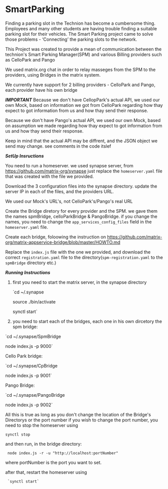 # SmartParking
Finding a parking slot in the Technion has become a cumbersome thing. Employees and many other students are having trouble finding a suitable parking slot for their vehicles.
The Smart Parking project came to solve those problems - ‘Connecting’ the parking slots to the network.

This Project was created to provide a mean of communication between the technion's Smart Parking Manager(SPM) and various Billing providers such as CelloPark and Pango

We used matrix.org chat in order to relay masseges from the SPM to the providers, using Bridges in the matrix system.

We currently have support for 2 billing providers - CelloPark and Pango, each provider have his own bridge

***IMPORTANT***
Because we don't have CellopPark's actual API, we used our own Mock, based on information we got from CelloPark regarding how thay expect to got information from us and how thay send their response.

Because we don't have Pango's actual API, we used our own Mock, based on assumption we made regarding how thay expect to got information from us and how thay send their response.

Keep in mind that the actual API may be diffrent, and the JSON object we send may change. see comments in the code itslef


***SetUp Insructions***

You need to run a homeserver. we used synapse server, from https://github.com/matrix-org/synapse
just replace the `homeserver.yaml` file that was created with the file we provided.

Download the 3 configuration files into the synapse directory. update the server IP in each of the files, and the providers URL.

We used our Mock's URL's, not CelloPark's/Pango's real URL

Create the Bridge diretory for every provider and the SPM. we gave them the names spmBridge, celloParkBridge & PangoBridge.
if you change the names, you need to change the `app_services_config_files` field in the `homeserver.yaml` file.

Create each bridge, foloowing the instruction on https://github.com/matrix-org/matrix-appservice-bridge/blob/master/HOWTO.md

Replace the `index.js` file with the one we provided, and download the correct `registration.yaml` file to the directory(`spm-registration.yaml` to the `spmBridge` directory etc.)

***Running Instructions***

1. first you need to start the matrix server, in the synapse directory

    `cd ~/.synapse
    
    source ./bin/activate
    
    synctl start`
    
2. you need to start each of the bridges, each one in his own dircetory
the spm bridge:

  `cd ~/.synapse/SpmBridge
  
  node index.js -p 9000`
  
Cello Park bridge:

  `cd ~/.synapse/CpBridge
  
  node index.js -p 9001`
  
Pango Bridge:

  `cd ~/.synapse/PangoBridge
  
  node index.js -p 9002`
  
All this is true as long as you don't change the location of the Bridge's Directorys or the port number
if you wish to change the port number, you need to stop the homeserver using

   `synctl stop`
   
and then run, in the bridge directory:

   ` node index.js -r -u "http://localhost:portNumber"`
   
where portNumber is the port you want to set.

after that, restart the homeserver using

     `synctl start`
 

